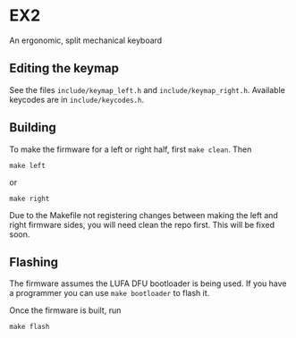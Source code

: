 # EX2

An ergonomic, split mechanical keyboard

## Editing the keymap
See the files `include/keymap_left.h` and `include/keymap_right.h`. Available keycodes are in `include/keycodes.h`.

## Building
To make the firmware for a left or right half, first `make clean`. Then

`make left`

or

`make right`

Due to the Makefile not registering changes between making the left and right firmware sides, you will need clean the repo first. This will be fixed soon.

## Flashing
The firmware assumes the LUFA DFU bootloader is being used. If you have a programmer you can use `make bootloader` to flash it.

Once the firmware is built, run

`make flash`
